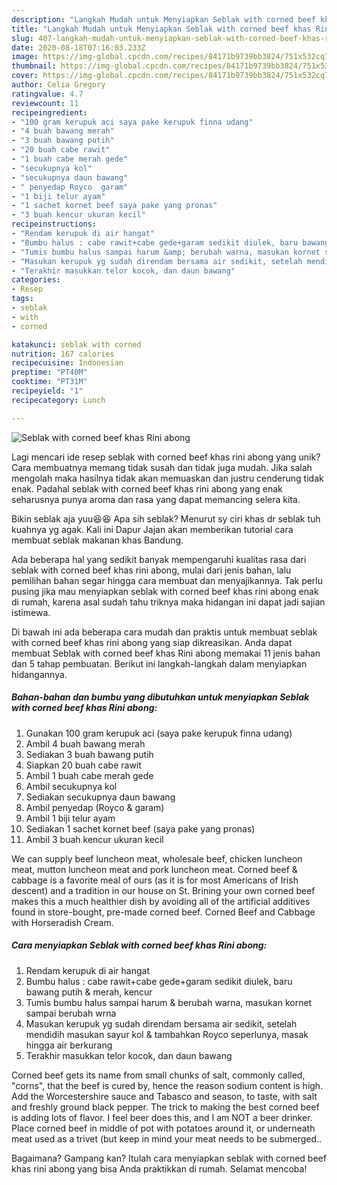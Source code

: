 ```yaml
---
description: "Langkah Mudah untuk Menyiapkan Seblak with corned beef khas Rini abong Anti Gagal"
title: "Langkah Mudah untuk Menyiapkan Seblak with corned beef khas Rini abong Anti Gagal"
slug: 407-langkah-mudah-untuk-menyiapkan-seblak-with-corned-beef-khas-rini-abong-anti-gagal
date: 2020-08-18T07:16:03.233Z
image: https://img-global.cpcdn.com/recipes/84171b9739bb3824/751x532cq70/seblak-with-corned-beef-khas-rini-abong-foto-resep-utama.jpg
thumbnail: https://img-global.cpcdn.com/recipes/84171b9739bb3824/751x532cq70/seblak-with-corned-beef-khas-rini-abong-foto-resep-utama.jpg
cover: https://img-global.cpcdn.com/recipes/84171b9739bb3824/751x532cq70/seblak-with-corned-beef-khas-rini-abong-foto-resep-utama.jpg
author: Celia Gregory
ratingvalue: 4.7
reviewcount: 11
recipeingredient:
- "100 gram kerupuk aci saya pake kerupuk finna udang"
- "4 buah bawang merah"
- "3 buah bawang putih"
- "20 buah cabe rawit"
- "1 buah cabe merah gede"
- "secukupnya kol"
- "secukupnya daun bawang"
- " penyedap Royco  garam"
- "1 biji telur ayam"
- "1 sachet kornet beef saya pake yang pronas"
- "3 buah kencur ukuran kecil"
recipeinstructions:
- "Rendam kerupuk di air hangat"
- "Bumbu halus : cabe rawit+cabe gede+garam sedikit diulek, baru bawang putih &amp; merah, kencur"
- "Tumis bumbu halus sampai harum &amp; berubah warna, masukan kornet sampai berubah wrna"
- "Masukan kerupuk yg sudah direndam bersama air sedikit, setelah mendidih masukan sayur kol &amp; tambahkan Royco seperlunya, masak hingga air berkurang"
- "Terakhir masukkan telor kocok, dan daun bawang"
categories:
- Resep
tags:
- seblak
- with
- corned

katakunci: seblak with corned 
nutrition: 167 calories
recipecuisine: Indonesian
preptime: "PT40M"
cooktime: "PT31M"
recipeyield: "1"
recipecategory: Lunch

---
```



![Seblak with corned beef khas Rini abong](https://img-global.cpcdn.com/recipes/84171b9739bb3824/751x532cq70/seblak-with-corned-beef-khas-rini-abong-foto-resep-utama.jpg)

Lagi mencari ide resep seblak with corned beef khas rini abong yang unik? Cara membuatnya memang tidak susah dan tidak juga mudah. Jika salah mengolah maka hasilnya tidak akan memuaskan dan justru cenderung tidak enak. Padahal seblak with corned beef khas rini abong yang enak seharusnya punya aroma dan rasa yang dapat memancing selera kita.

Bikin seblak aja yuu😆😆 Apa sih seblak? Menurut sy ciri khas dr seblak tuh kuahnya yg agak. Kali ini Dapur Jajan akan memberikan tutorial cara membuat seblak makanan khas Bandung.

Ada beberapa hal yang sedikit banyak mempengaruhi kualitas rasa dari seblak with corned beef khas rini abong, mulai dari jenis bahan, lalu pemilihan bahan segar hingga cara membuat dan menyajikannya. Tak perlu pusing jika mau menyiapkan seblak with corned beef khas rini abong enak di rumah, karena asal sudah tahu triknya maka hidangan ini dapat jadi sajian istimewa.


Di bawah ini ada beberapa cara mudah dan praktis untuk membuat seblak with corned beef khas rini abong yang siap dikreasikan. Anda dapat membuat Seblak with corned beef khas Rini abong memakai 11 jenis bahan dan 5 tahap pembuatan. Berikut ini langkah-langkah dalam menyiapkan hidangannya.

<!--inarticleads1-->

##### Bahan-bahan dan bumbu yang dibutuhkan untuk menyiapkan Seblak with corned beef khas Rini abong:

1. Gunakan 100 gram kerupuk aci (saya pake kerupuk finna udang)
1. Ambil 4 buah bawang merah
1. Sediakan 3 buah bawang putih
1. Siapkan 20 buah cabe rawit
1. Ambil 1 buah cabe merah gede
1. Ambil secukupnya kol
1. Sediakan secukupnya daun bawang
1. Ambil  penyedap (Royco &amp; garam)
1. Ambil 1 biji telur ayam
1. Sediakan 1 sachet kornet beef (saya pake yang pronas)
1. Ambil 3 buah kencur ukuran kecil


We can supply beef luncheon meat, wholesale beef, chicken luncheon meat, mutton luncheon meat and pork luncheon meat. Corned beef &amp; cabbage is a favorite meal of ours (as it is for most Americans of Irish descent) and a tradition in our house on St. Brining your own corned beef makes this a much healthier dish by avoiding all of the artificial additives found in store-bought, pre-made corned beef. Corned Beef and Cabbage with Horseradish Cream. 

<!--inarticleads2-->

##### Cara menyiapkan Seblak with corned beef khas Rini abong:

1. Rendam kerupuk di air hangat
1. Bumbu halus : cabe rawit+cabe gede+garam sedikit diulek, baru bawang putih &amp; merah, kencur
1. Tumis bumbu halus sampai harum &amp; berubah warna, masukan kornet sampai berubah wrna
1. Masukan kerupuk yg sudah direndam bersama air sedikit, setelah mendidih masukan sayur kol &amp; tambahkan Royco seperlunya, masak hingga air berkurang
1. Terakhir masukkan telor kocok, dan daun bawang


Corned beef gets its name from small chunks of salt, commonly called, &#34;corns&#34;, that the beef is cured by, hence the reason sodium content is high. Add the Worcestershire sauce and Tabasco and season, to taste, with salt and freshly ground black pepper. The trick to making the best corned beef is adding lots of flavor. I feel beer does this, and I am NOT a beer drinker. Place corned beef in middle of pot with potatoes around it, or underneath meat used as a trivet (but keep in mind your meat needs to be submerged.. 

Bagaimana? Gampang kan? Itulah cara menyiapkan seblak with corned beef khas rini abong yang bisa Anda praktikkan di rumah. Selamat mencoba!

